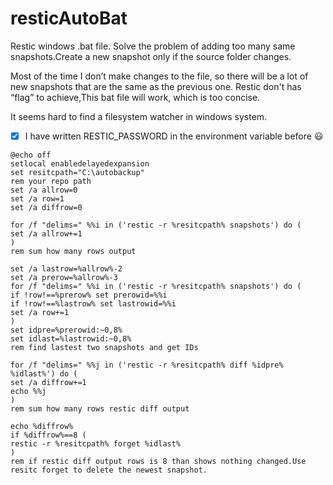 # resticAutoBat
Restic windows .bat file. Solve the problem of adding too many same snapshots.Create a new snapshot only if the source folder changes.

Most of the time I don’t make changes to the file, so there will be a lot of new snapshots that are the same as the previous one. Restic don't has “flag” to 
achieve,This bat file will work, which is too concise.

It seems hard to find a filesystem watcher in windows system.

- [x] I have written RESTIC_PASSWORD in the environment variable before 😃

```batch
@echo off
setlocal enabledelayedexpansion
set resitcpath="C:\autobackup"
rem your repo path
set /a allrow=0
set /a row=1
set /a diffrow=0

for /f "delims=" %%i in ('restic -r %resitcpath% snapshots') do (
set /a allrow+=1
)
rem sum how many rows output

set /a lastrow=%allrow%-2
set /a prerow=%allrow%-3
for /f "delims=" %%i in ('restic -r %resitcpath% snapshots') do (
if !row!==%prerow% set prerowid=%%i
if !row!==%lastrow% set lastrowid=%%i
set /a row+=1
)
set idpre=%prerowid:~0,8%
set idlast=%lastrowid:~0,8%
rem find lastest two snapshots and get IDs

for /f "delims=" %%j in ('restic -r %resitcpath% diff %idpre% %idlast%') do (
set /a diffrow+=1
echo %%j
)
rem sum how many rows restic diff output

echo %diffrow%
if %diffrow%==8 (
restic -r %resitcpath% forget %idlast%
)
rem if restic diff output rows is 8 than shows nothing changed.Use resitc forget to delete the newest snapshot.
```
